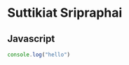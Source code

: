 <!-- ? Token: FKdAHdNfGVWd4HKO7jikqc7tdgrAUDOH1f1024RaFkD -->


# Suttikiat Sripraphai

## Javascript

``` js
console.log("hello")
```
